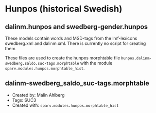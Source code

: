# Hunpos (historical Swedish)

## dalinm.hunpos and swedberg-gender.hunpos

These models contain words and MSD-tags from the lmf-lexicons swedberg.xml and dalinm.xml.
There is currently no script for creating them.

These files are used to create the hunpos morphtable file
`hunpos.dalinm-swedberg.saldo.suc-tags.morphtable`
with the module `sparv.modules.hunpos.morphtable_hist`.

## dalinm-swedberg_saldo_suc-tags.morphtable

- Created by: Malin Ahlberg
- Tags: SUC3
- Created with: `sparv.modules.hunpos.morphtable_hist`
